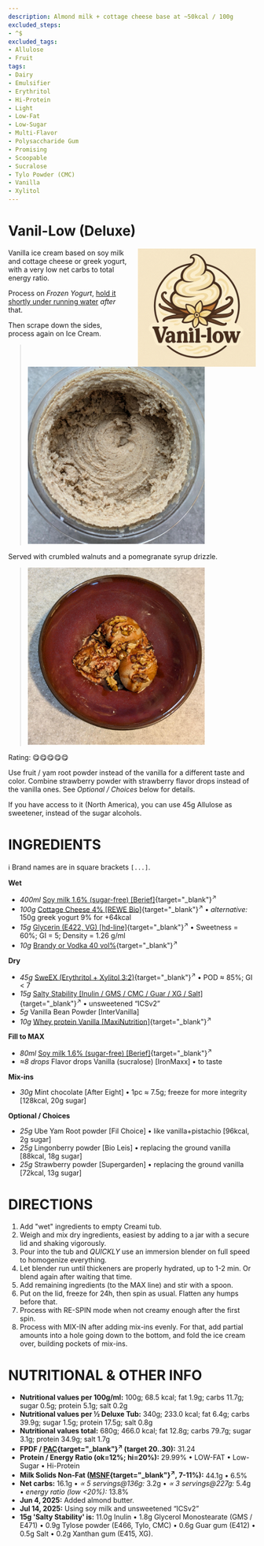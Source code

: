 ```yaml
---
description: Almond milk + cottage cheese base at ~50kcal / 100g
excluded_steps:
- ^$
excluded_tags:
- Allulose
- Fruit
tags:
- Dairy
- Emulsifier
- Erythritol
- Hi-Protein
- Light
- Low-Fat
- Low-Sugar
- Multi-Flavor
- Polysaccharide Gum
- Promising
- Scoopable
- Sucralose
- Tylo Powder (CMC)
- Vanilla
- Xylitol
---
```

# Vanil-Low (Deluxe)
<img style="float: right; margin-left: 1.5em;" width=240 alt="Logo" src="logo-vanil-low.png" />

Vanilla ice cream based on soy milk and cottage cheese or greek yogurt, with a very low net carbs to total energy ratio.

Process on *Frozen Yogurt*, [hold it shortly under running water](https://jhermann.github.io/ice-creamery/info/tips%2Btricks/#handling-of-icy-sides-bottom) *after* that.

Then scrape down the sides, process again on Ice Cream.

> <img width=360 alt="Spun Ice Cream" src="Vanillow_2025-05-22_1.jpg" class="zoomable" />

Served with crumbled walnuts and a pomegranate syrup drizzle.

> <img width=360 alt="Spun Ice Cream" src="Vanillow_2025-05-22_2.jpg" class="zoomable" />

Rating: 😋😋😋😋😋

Use fruit / yam root powder instead of the vanilla for a different taste and color.
Combine strawberry powder with strawberry flavor drops instead of the vanilla ones.
See *Optional / Choices* below for details.

If you have access to it (North America), you can use 45g Allulose as sweetener, instead of the sugar alcohols.

# INGREDIENTS

ℹ️ Brand names are in square brackets `[...]`.

**Wet**

  - _400ml_ [Soy milk 1.6% (sugar-free) \[Berief\]](/ice-creamery/info/ingredients/#soy-milk){target="_blank"}<sup>↗</sup>
  - _100g_ [Cottage Cheese 4% \[REWE Bio\]](/ice-creamery/info/ingredients/#cottage-cheese){target="_blank"}<sup>↗</sup> • *alternative:* 150g greek yogurt 9% for +64kcal
  - _15g_ [Glycerin (E422, VG) \[hd-line\]](/ice-creamery/info/ingredients/#vegetable-glycerin-glycerol-vg-e422){target="_blank"}<sup>↗</sup> • Sweetness = 60%; GI = 5; Density = 1.26 g/ml
  - _10g_ [Brandy or Vodka 40 vol%](/ice-creamery/info/ingredients/#alcohol-ethanol){target="_blank"}<sup>↗</sup>

**Dry**

  - _45g_ [SweEX (Erythritol + Xylitol 3:2)](/ice-creamery/info/ingredients/#sweex-erythritol-xylitol-blend){target="_blank"}<sup>↗</sup> • POD ≈ 85%; GI < 7
  - _15g_ [Salty Stability \[Inulin / GMS / CMC / Guar / XG / Salt\]](/ice-creamery/S/Salty%20Stability/){target="_blank"}<sup>↗</sup> • unsweetened “ICSv2”
  - _5g_ Vanilla Bean Powder [InterVanilla]
  - _10g_ [Whey protein Vanilla \[MaxiNutrition\]](/ice-creamery/info/ingredients/#whey-protein){target="_blank"}<sup>↗</sup>

**Fill to MAX**

  - _80ml_ [Soy milk 1.6% (sugar-free) \[Berief\]](/ice-creamery/info/ingredients/#soy-milk){target="_blank"}<sup>↗</sup>
  - _≈8 drops_ Flavor drops Vanilla (sucralose) [IronMaxx] • to taste

**Mix-ins**

  - _30g_ Mint chocolate [After Eight] • 1pc ≈ 7.5g; freeze for more integrity [128kcal, 20g sugar]

**Optional / Choices**

  - _25g_ Ube Yam Root powder [Fil Choice] • like vanilla+pistachio [96kcal, 2g sugar]
  - _25g_ Lingonberry powder [Bio Leis] • replacing the ground vanilla [88kcal, 18g sugar]
  - _25g_ Strawberry powder [Supergarden] • replacing the ground vanilla [72kcal, 13g sugar]

# DIRECTIONS

 1. Add "wet" ingredients to empty Creami tub.
 1. Weigh and mix dry ingredients, easiest by adding to a jar with a secure lid and shaking vigorously.
 1. Pour into the tub and *QUICKLY* use an immersion blender on full speed to homogenize everything.
 1. Let blender run until thickeners are properly hydrated, up to 1-2 min. Or blend again after waiting that time.
 1. Add remaining ingredients (to the MAX line) and stir with a spoon.
 1. Put on the lid, freeze for 24h, then spin as usual. Flatten any humps before that.
 1. Process with RE-SPIN mode when not creamy enough after the first spin.
 1. Process with MIX-IN after adding mix-ins evenly. For that, add partial amounts into a hole going down to the bottom, and fold the ice cream over, building pockets of mix-ins.

# NUTRITIONAL & OTHER INFO

- **Nutritional values per 100g/ml:** 100g; 68.5 kcal; fat 1.9g; carbs 11.7g; sugar 0.5g; protein 5.1g; salt 0.2g
- **Nutritional values per ½ Deluxe Tub:** 340g; 233.0 kcal; fat 6.4g; carbs 39.9g; sugar 1.5g; protein 17.5g; salt 0.8g
- **Nutritional values total:** 680g; 466.0 kcal; fat 12.8g; carbs 79.7g; sugar 3.1g; protein 34.9g; salt 1.7g
- **FPDF / [PAC](/ice-creamery/info/glossary/#potere-anti-congelante-pac){target="_blank"}<sup>↗</sup> (target 20..30):** 31.24
- **Protein / Energy Ratio (ok=12%; hi=20%):** 29.99% • LOW-FAT • Low-Sugar • Hi-Protein
- **Milk Solids Non-Fat ([MSNF](/ice-creamery/info/glossary/#milk-solids-not-fat-msnf){target="_blank"}<sup>↗</sup>, 7-11%):** 44.1g • 6.5%
- **Net carbs:** 16.1g • *∝ 5 servings@136g:* 3.2g • *∝ 3 servings@227g:* 5.4g • *energy ratio (low <20%):* 13.8%
- **Jun 4, 2025:** Added almond butter.
- **Jul 14, 2025:** Using soy milk and unsweetened “ICSv2”
- **15g 'Salty Stability' is:** 11.0g Inulin • 1.8g Glycerol Monostearate (GMS / E471) • 0.9g Tylose powder (E466, Tylo, CMC) • 0.6g Guar gum (E412) • 0.5g Salt • 0.2g Xanthan gum (E415, XG).
